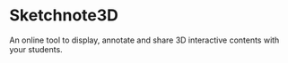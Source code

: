 # Sketchnote3D
An online tool to display, annotate and share 3D interactive contents with your students.
